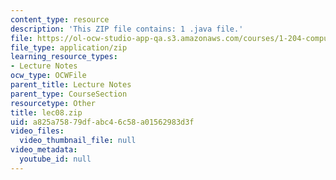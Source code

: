 ```yaml
---
content_type: resource
description: 'This ZIP file contains: 1 .java file.'
file: https://ol-ocw-studio-app-qa.s3.amazonaws.com/courses/1-204-computer-algorithms-in-systems-engineering-spring-2010/a825a75879dfabc46c58a01562983d3f_lec08.zip
file_type: application/zip
learning_resource_types:
- Lecture Notes
ocw_type: OCWFile
parent_title: Lecture Notes
parent_type: CourseSection
resourcetype: Other
title: lec08.zip
uid: a825a758-79df-abc4-6c58-a01562983d3f
video_files:
  video_thumbnail_file: null
video_metadata:
  youtube_id: null
---
```

